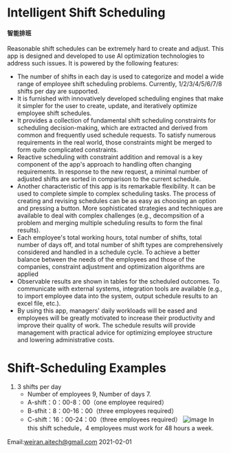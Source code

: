 
# Intelligent Shift Scheduling 
#### 智能排班

Reasonable shift schedules can be extremely hard to create and adjust. This app is designed and developed to use AI optimization technologies to address such issues. It is powered by the following features:
- The number of shifts in each day is used to categorize and model a wide range of employee shift scheduling problems. Currently, 1/2/3/4/5/6/7/8 shifts per day are supported.
- It is furnished with innovatively developed scheduling engines that make it simpler for the user to create, update, and iteratively optimize employee shift schedules.
- It provides a collection of fundamental shift scheduling constraints for scheduling decision-making, which are extracted and derived from common and frequently used schedule requests. To satisfy numerous requirements in the real world, those constraints might be merged to form quite complicated constraints.
- Reactive scheduling with constraint addition and removal is a key component of the app's approach to handling often changing requirements. In response to the new request, a minimal number of adjusted shifts are sorted in comparison to the current schedule.
- Another characteristic of this app is its remarkable flexibility. It can be used to complete simple to complex scheduling tasks. The process of creating and revising schedules can be as easy as choosing an option and pressing a button. More sophisticated strategies and techniques are available to deal with complex challenges (e.g., decompsition of a problem and merging multiple scheduling results to form the final results).
- Each employee's total working hours, total number of shifts, total number of days off, and total number of shift types are comprehensively considered and handled in a schedule cycle. To achieve a better balance between the needs of the employees and those of the companies, constraint adjustment and optimization algorithms are applied
- Observable results are shown in tables for the scheduled outcomes. To communicate with external systems, integration tools are available (e.g., to import employee data into the system, output schedule results to an excel file, etc.).
- By using this app, managers' daily workloads will be eased and employees will be greatly motivated to increase their productivity and improve their quality of work. The schedule results will provide management with practical advice for optimizing employee structure and lowering administrative costs.


# Shift-Scheduling Examples
1. 3 shifts per day
   - Number of employees 9, Number of days 7.
   - A-shift：0：00-8：00（one employee required）
   - B-sfhit：8：00-16：00（three employees required）
   - C-shift：16：00-24：00（three employees required）
![image](https://user-images.githubusercontent.com/84350533/119012794-a5a1a800-b996-11eb-8254-cbe54cebc874.png)
In this shift schedule，4 employees must work for 48 hours a week.



Email:weiran.aitech@gmail.com 2021-02-01
